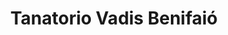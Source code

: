 ---
title: "Tanatorio Vadis Benifaió"
url: /benifaio/tanatorio-vadis-benifaio/
shop: directores de funerarias
---